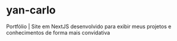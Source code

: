 # yan-carlo
Portfólio | Site em NextJS desenvolvido para exibir meus projetos e conhecimentos de forma mais convidativa
